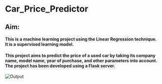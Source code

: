 # Car_Price_Predictor
## **Aim:**

#### This is a machine learning project using the Linear Regression technique. It is a supervised learning model.

#### This project aims to predict the price of a used car by taking its company name, model name, year of purchase, and other parameters into account. The project has been developed using a Flask server.

![Output](https://github.com/Vrush2004/Car_Price_Predictor/assets/131949619/08fac92f-a4ec-4bb8-81c1-99ba3412a2dc)

